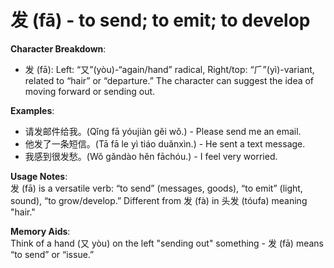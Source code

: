 # **发 (fā) - to send; to emit; to develop**

**Character Breakdown**:  
- 发 (fā): Left: “又”(yòu)-“again/hand” radical, Right/top: “⺁”(yì)-variant, related to “hair” or “departure.” The character can suggest the idea of moving forward or sending out.

**Examples**:  
- 请发邮件给我。(Qǐng fā yóujiàn gěi wǒ.) - Please send me an email.  
- 他发了一条短信。(Tā fā le yì tiáo duǎnxìn.) - He sent a text message.  
- 我感到很发愁。(Wǒ gǎndào hěn fāchóu.) - I feel very worried.

**Usage Notes**:  
发 (fā) is a versatile verb: “to send” (messages, goods), “to emit” (light, sound), “to grow/develop.” Different from 发 (fà) in 头发 (tóufa) meaning "hair."

**Memory Aids**:  
Think of a hand (又 yòu) on the left "sending out" something - 发 (fā) means “to send” or “issue.”